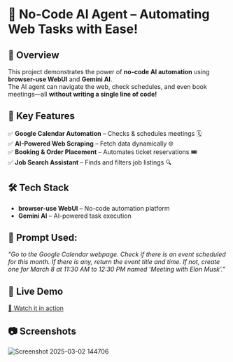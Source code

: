 # 🤖 No-Code AI Agent – Automating Web Tasks with Ease!

## 🚀 Overview
This project demonstrates the power of **no-code AI automation** using **browser-use WebUI** and **Gemini AI**.  
The AI agent can navigate the web, check schedules, and even book meetings—all **without writing a single line of code!**  

## 🎯 Key Features
✅ **Google Calendar Automation** – Checks & schedules meetings 🗓️  
✅ **AI-Powered Web Scraping** – Fetch data dynamically 🌐  
✅ **Booking & Order Placement** – Automates ticket reservations 🎟️  
✅ **Job Search Assistant** – Finds and filters job listings 🔍  

## 🛠️ Tech Stack
- **browser-use WebUI** – No-code automation platform  
- **Gemini AI** – AI-powered task execution  

## 📌 Prompt Used:
*"Go to the Google Calendar webpage. Check if there is an event scheduled for this month. If there is any, return the event title and time. If not, create one for March 8 at 11:30 AM to 12:30 PM named 'Meeting with Elon Musk'."*

## 🔗 Live Demo  
[🚀 Watch it in action](https://www.linkedin.com/feed/update/urn:li:activity:7301896763748098050/) 

## 📷 Screenshots  
![Screenshot 2025-03-02 144706](https://github.com/user-attachments/assets/5bec1f11-1db1-42a4-b9fd-96309bf25d42)
 


